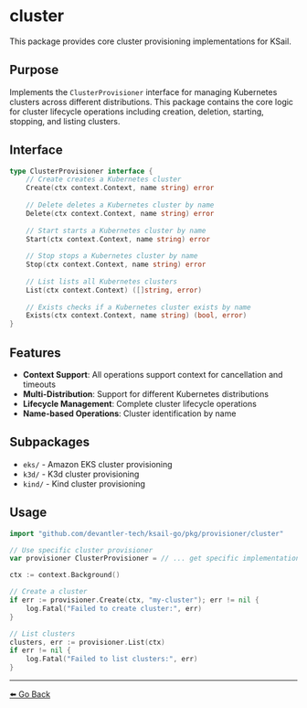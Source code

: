 # cluster

This package provides core cluster provisioning implementations for KSail.

## Purpose

Implements the `ClusterProvisioner` interface for managing Kubernetes clusters across different distributions. This package contains the core logic for cluster lifecycle operations including creation, deletion, starting, stopping, and listing clusters.

## Interface

```go
type ClusterProvisioner interface {
    // Create creates a Kubernetes cluster
    Create(ctx context.Context, name string) error
    
    // Delete deletes a Kubernetes cluster by name
    Delete(ctx context.Context, name string) error
    
    // Start starts a Kubernetes cluster by name
    Start(ctx context.Context, name string) error
    
    // Stop stops a Kubernetes cluster by name
    Stop(ctx context.Context, name string) error
    
    // List lists all Kubernetes clusters
    List(ctx context.Context) ([]string, error)
    
    // Exists checks if a Kubernetes cluster exists by name
    Exists(ctx context.Context, name string) (bool, error)
}
```

## Features

- **Context Support**: All operations support context for cancellation and timeouts
- **Multi-Distribution**: Support for different Kubernetes distributions
- **Lifecycle Management**: Complete cluster lifecycle operations
- **Name-based Operations**: Cluster identification by name

## Subpackages

- `eks/` - Amazon EKS cluster provisioning
- `k3d/` - K3d cluster provisioning
- `kind/` - Kind cluster provisioning

## Usage

```go
import "github.com/devantler-tech/ksail-go/pkg/provisioner/cluster"

// Use specific cluster provisioner
var provisioner ClusterProvisioner = // ... get specific implementation

ctx := context.Background()

// Create a cluster
if err := provisioner.Create(ctx, "my-cluster"); err != nil {
    log.Fatal("Failed to create cluster:", err)
}

// List clusters
clusters, err := provisioner.List(ctx)
if err != nil {
    log.Fatal("Failed to list clusters:", err)
}
```

---

[⬅️ Go Back](../../../README.md)